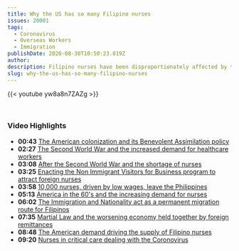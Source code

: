 ```yaml
---
title: Why the US has so many Filipino nurses
issues: 20001
tags:
  - Coronavirus
  - Overseas Workers
  - Immigration
publishDate: 2020-08-30T10:50:23.819Z
author: 
description: Filipino nurses have been disproportionately affected by the coronavirus in the US. That’s because they make up an outsized portion of the nursing workforce. About one-third of all foreign-born nurses in the US are Filipino. 
slug: why-the-us-has-so-many-filipino-nurses
---
```


{{< youtube yw8a8n7ZAZg >}}


<br />
<h3 class="mb-4 mt-4 font-semibold">Video Highlights</h3>

<div class="timeline">

* **00:43** [The American colonization and its Benevolent Assimilation policy](javascript:playAt(40);void(0);)
* **02:27** [The Second World War and the increased demand for healthcare workers](javascript:playAt(147);void(0);)
* **03:08** [After the Second World War and the shortage of nurses](javascript:playAt(188);void(0);)
* **03:25** [Enacting the Non Immigrant Visitors for Business program to attract foreign nurses](javascript:playAt(205);void(0);)
* **03:58** [10,000 nurses, driven by low wages, leave the Philippines](javascript:playAt(238);void(0);)
* **05:13** [America in the 60's and the increasing demand for nurses](javascript:playAt(313);void(0);)
* **06:02** [The Immigration and Nationality act as a permanent migration route for Filipinos](javascript:playAt(362);void(0);)
* **07:35** [Martial Law and the worsening economy held together by foreign remittances](javascript:playAt(455);void(0);)
* **08:48** [The American demand driving the supply of Filipino nurses](javascript:playAt(528);void(0);)
* **09:20** [Nurses in critical care dealing with the Coronovirus](javascript:playAt(560);void(0);)

</div>
